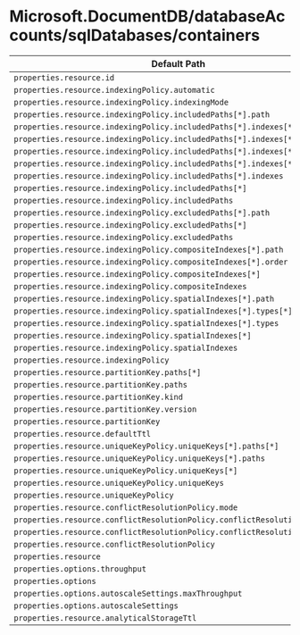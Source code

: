 # Microsoft.DocumentDB/databaseAccounts/sqlDatabases/containers

| Default Path | Alias |
|---|---|
| `properties.resource.id` | `Microsoft.DocumentDB/databaseAccounts/sqlDatabases/containers/resource.id` |
| `properties.resource.indexingPolicy.automatic` | `Microsoft.DocumentDB/databaseAccounts/sqlDatabases/containers/resource.indexingPolicy.automatic` |
| `properties.resource.indexingPolicy.indexingMode` | `Microsoft.DocumentDB/databaseAccounts/sqlDatabases/containers/resource.indexingPolicy.indexingMode` |
| `properties.resource.indexingPolicy.includedPaths[*].path` | `Microsoft.DocumentDB/databaseAccounts/sqlDatabases/containers/resource.indexingPolicy.includedPaths[*].path` |
| `properties.resource.indexingPolicy.includedPaths[*].indexes[*].dataType` | `Microsoft.DocumentDB/databaseAccounts/sqlDatabases/containers/resource.indexingPolicy.includedPaths[*].indexes[*].dataType` |
| `properties.resource.indexingPolicy.includedPaths[*].indexes[*].precision` | `Microsoft.DocumentDB/databaseAccounts/sqlDatabases/containers/resource.indexingPolicy.includedPaths[*].indexes[*].precision` |
| `properties.resource.indexingPolicy.includedPaths[*].indexes[*].kind` | `Microsoft.DocumentDB/databaseAccounts/sqlDatabases/containers/resource.indexingPolicy.includedPaths[*].indexes[*].kind` |
| `properties.resource.indexingPolicy.includedPaths[*].indexes[*]` | `Microsoft.DocumentDB/databaseAccounts/sqlDatabases/containers/resource.indexingPolicy.includedPaths[*].indexes[*]` |
| `properties.resource.indexingPolicy.includedPaths[*].indexes` | `Microsoft.DocumentDB/databaseAccounts/sqlDatabases/containers/resource.indexingPolicy.includedPaths[*].indexes` |
| `properties.resource.indexingPolicy.includedPaths[*]` | `Microsoft.DocumentDB/databaseAccounts/sqlDatabases/containers/resource.indexingPolicy.includedPaths[*]` |
| `properties.resource.indexingPolicy.includedPaths` | `Microsoft.DocumentDB/databaseAccounts/sqlDatabases/containers/resource.indexingPolicy.includedPaths` |
| `properties.resource.indexingPolicy.excludedPaths[*].path` | `Microsoft.DocumentDB/databaseAccounts/sqlDatabases/containers/resource.indexingPolicy.excludedPaths[*].path` |
| `properties.resource.indexingPolicy.excludedPaths[*]` | `Microsoft.DocumentDB/databaseAccounts/sqlDatabases/containers/resource.indexingPolicy.excludedPaths[*]` |
| `properties.resource.indexingPolicy.excludedPaths` | `Microsoft.DocumentDB/databaseAccounts/sqlDatabases/containers/resource.indexingPolicy.excludedPaths` |
| `properties.resource.indexingPolicy.compositeIndexes[*].path` | `Microsoft.DocumentDB/databaseAccounts/sqlDatabases/containers/resource.indexingPolicy.compositeIndexes[*].path` |
| `properties.resource.indexingPolicy.compositeIndexes[*].order` | `Microsoft.DocumentDB/databaseAccounts/sqlDatabases/containers/resource.indexingPolicy.compositeIndexes[*].order` |
| `properties.resource.indexingPolicy.compositeIndexes[*]` | `Microsoft.DocumentDB/databaseAccounts/sqlDatabases/containers/resource.indexingPolicy.compositeIndexes[*]` |
| `properties.resource.indexingPolicy.compositeIndexes` | `Microsoft.DocumentDB/databaseAccounts/sqlDatabases/containers/resource.indexingPolicy.compositeIndexes` |
| `properties.resource.indexingPolicy.spatialIndexes[*].path` | `Microsoft.DocumentDB/databaseAccounts/sqlDatabases/containers/resource.indexingPolicy.spatialIndexes[*].path` |
| `properties.resource.indexingPolicy.spatialIndexes[*].types[*]` | `Microsoft.DocumentDB/databaseAccounts/sqlDatabases/containers/resource.indexingPolicy.spatialIndexes[*].types[*]` |
| `properties.resource.indexingPolicy.spatialIndexes[*].types` | `Microsoft.DocumentDB/databaseAccounts/sqlDatabases/containers/resource.indexingPolicy.spatialIndexes[*].types` |
| `properties.resource.indexingPolicy.spatialIndexes[*]` | `Microsoft.DocumentDB/databaseAccounts/sqlDatabases/containers/resource.indexingPolicy.spatialIndexes[*]` |
| `properties.resource.indexingPolicy.spatialIndexes` | `Microsoft.DocumentDB/databaseAccounts/sqlDatabases/containers/resource.indexingPolicy.spatialIndexes` |
| `properties.resource.indexingPolicy` | `Microsoft.DocumentDB/databaseAccounts/sqlDatabases/containers/resource.indexingPolicy` |
| `properties.resource.partitionKey.paths[*]` | `Microsoft.DocumentDB/databaseAccounts/sqlDatabases/containers/resource.partitionKey.paths[*]` |
| `properties.resource.partitionKey.paths` | `Microsoft.DocumentDB/databaseAccounts/sqlDatabases/containers/resource.partitionKey.paths` |
| `properties.resource.partitionKey.kind` | `Microsoft.DocumentDB/databaseAccounts/sqlDatabases/containers/resource.partitionKey.kind` |
| `properties.resource.partitionKey.version` | `Microsoft.DocumentDB/databaseAccounts/sqlDatabases/containers/resource.partitionKey.version` |
| `properties.resource.partitionKey` | `Microsoft.DocumentDB/databaseAccounts/sqlDatabases/containers/resource.partitionKey` |
| `properties.resource.defaultTtl` | `Microsoft.DocumentDB/databaseAccounts/sqlDatabases/containers/resource.defaultTtl` |
| `properties.resource.uniqueKeyPolicy.uniqueKeys[*].paths[*]` | `Microsoft.DocumentDB/databaseAccounts/sqlDatabases/containers/resource.uniqueKeyPolicy.uniqueKeys[*].paths[*]` |
| `properties.resource.uniqueKeyPolicy.uniqueKeys[*].paths` | `Microsoft.DocumentDB/databaseAccounts/sqlDatabases/containers/resource.uniqueKeyPolicy.uniqueKeys[*].paths` |
| `properties.resource.uniqueKeyPolicy.uniqueKeys[*]` | `Microsoft.DocumentDB/databaseAccounts/sqlDatabases/containers/resource.uniqueKeyPolicy.uniqueKeys[*]` |
| `properties.resource.uniqueKeyPolicy.uniqueKeys` | `Microsoft.DocumentDB/databaseAccounts/sqlDatabases/containers/resource.uniqueKeyPolicy.uniqueKeys` |
| `properties.resource.uniqueKeyPolicy` | `Microsoft.DocumentDB/databaseAccounts/sqlDatabases/containers/resource.uniqueKeyPolicy` |
| `properties.resource.conflictResolutionPolicy.mode` | `Microsoft.DocumentDB/databaseAccounts/sqlDatabases/containers/resource.conflictResolutionPolicy.mode` |
| `properties.resource.conflictResolutionPolicy.conflictResolutionPath` | `Microsoft.DocumentDB/databaseAccounts/sqlDatabases/containers/resource.conflictResolutionPolicy.conflictResolutionPath` |
| `properties.resource.conflictResolutionPolicy.conflictResolutionProcedure` | `Microsoft.DocumentDB/databaseAccounts/sqlDatabases/containers/resource.conflictResolutionPolicy.conflictResolutionProcedure` |
| `properties.resource.conflictResolutionPolicy` | `Microsoft.DocumentDB/databaseAccounts/sqlDatabases/containers/resource.conflictResolutionPolicy` |
| `properties.resource` | `Microsoft.DocumentDB/databaseAccounts/sqlDatabases/containers/resource` |
| `properties.options.throughput` | `Microsoft.DocumentDB/databaseAccounts/sqlDatabases/containers/options.throughput` |
| `properties.options` | `Microsoft.DocumentDB/databaseAccounts/sqlDatabases/containers/options` |
| `properties.options.autoscaleSettings.maxThroughput` | `Microsoft.DocumentDB/databaseAccounts/sqlDatabases/containers/options.autoscaleSettings.maxThroughput` |
| `properties.options.autoscaleSettings` | `Microsoft.DocumentDB/databaseAccounts/sqlDatabases/containers/options.autoscaleSettings` |
| `properties.resource.analyticalStorageTtl` | `Microsoft.DocumentDB/databaseAccounts/sqlDatabases/containers/resource.analyticalStorageTtl` |

